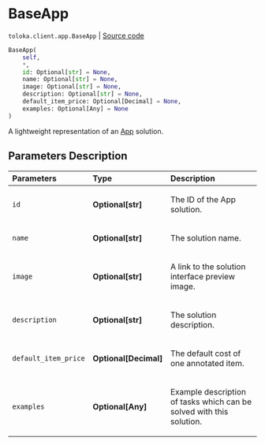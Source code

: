 # BaseApp
`toloka.client.app.BaseApp` | [Source code](https://github.com/Toloka/toloka-kit/blob/v1.2.2/src/client/app/__init__.py#L137)

```python
BaseApp(
    self,
    *,
    id: Optional[str] = None,
    name: Optional[str] = None,
    image: Optional[str] = None,
    description: Optional[str] = None,
    default_item_price: Optional[Decimal] = None,
    examples: Optional[Any] = None
)
```

A lightweight representation of an [App](https://toloka.ai/docs/api/apps-reference/#tag--app) solution.

## Parameters Description

| Parameters | Type | Description |
| :----------| :----| :-----------|
`id`|**Optional\[str\]**|<p>The ID of the App solution.</p>
`name`|**Optional\[str\]**|<p>The solution name.</p>
`image`|**Optional\[str\]**|<p>A link to the solution interface preview image.</p>
`description`|**Optional\[str\]**|<p>The solution description.</p>
`default_item_price`|**Optional\[Decimal\]**|<p>The default cost of one annotated item.</p>
`examples`|**Optional\[Any\]**|<p>Example description of tasks which can be solved with this solution.</p>
